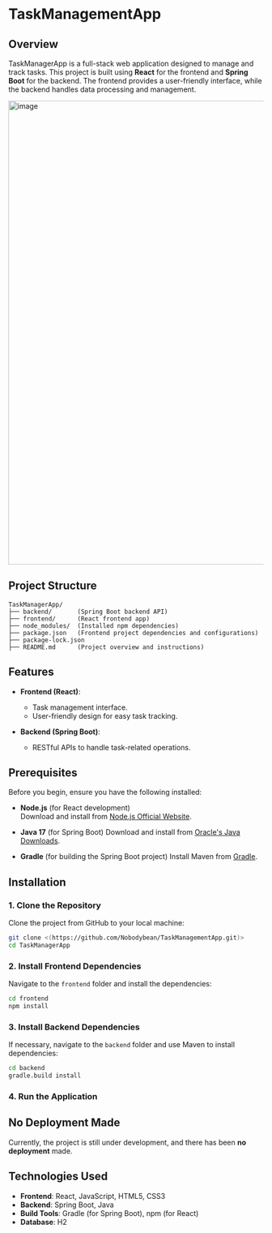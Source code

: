 # TaskManagementApp

## Overview
TaskManagerApp is a full-stack web application designed to manage and track tasks. This project is built using **React** for the frontend and **Spring Boot** for the backend. The frontend provides a user-friendly interface, while the backend handles data processing and management.

<img width="915" alt="image" src="https://github.com/user-attachments/assets/bd317822-db2c-47b0-8062-755f9c5dfcef" />



## Project Structure

```
TaskManagerApp/
├── backend/       (Spring Boot backend API)
├── frontend/      (React frontend app)
├── node_modules/  (Installed npm dependencies)
├── package.json   (Frontend project dependencies and configurations)
├── package-lock.json
├── README.md      (Project overview and instructions)
```

## Features

- **Frontend (React)**: 
  - Task management interface.
  - User-friendly design for easy task tracking.
  
- **Backend (Spring Boot)**:
  - RESTful APIs to handle task-related operations.

## Prerequisites

Before you begin, ensure you have the following installed:

- **Node.js** (for React development)  
  Download and install from [Node.js Official Website](https://nodejs.org/).
  
- **Java 17** (for Spring Boot)
  Download and install from [Oracle's Java Downloads](https://www.oracle.com/java/technologies/javase-jdk11-downloads.html).
  
- **Gradle** (for building the Spring Boot project)
  Install Maven from [Gradle](https://gradle.org/install/).

## Installation

### 1. Clone the Repository
Clone the project from GitHub to your local machine:
```bash
git clone <(https://github.com/Nobodybean/TaskManagementApp.git)>
cd TaskManagerApp
```

### 2. Install Frontend Dependencies
Navigate to the `frontend` folder and install the dependencies:
```bash
cd frontend
npm install
```

### 3. Install Backend Dependencies
If necessary, navigate to the `backend` folder and use Maven to install dependencies:
```bash
cd backend
gradle.build install
```

### 4. Run the Application

## No Deployment Made
Currently, the project is still under development, and there has been **no deployment** made. 


## Technologies Used
- **Frontend**: React, JavaScript, HTML5, CSS3
- **Backend**: Spring Boot, Java
- **Build Tools**: Gradle (for Spring Boot), npm (for React)
- **Database**: H2
